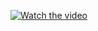 [![Watch the video](https://img.youtube.com/vi/FwKJE_ZJ_cg/maxresdefault.jpg)](https://youtu.be/FwKJE_ZJ_cg)
